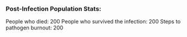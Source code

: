 ### Post-Infection Population Stats:
People who died: 200
People who survived the infection: 200
Steps to pathogen burnout: 200